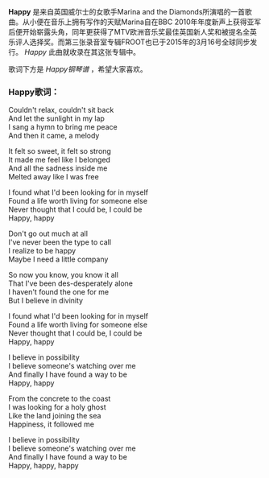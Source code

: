 

**Happy** 是来自英国威尔士的女歌手Marina and the
Diamonds所演唱的一首歌曲。从小便在音乐上拥有写作的天赋Marina自在BBC
2010年年度新声上获得亚军后便开始崭露头角，同年更获得了MTV欧洲音乐奖最佳英国新人奖和被提名全英乐评人选择奖。而第三张录音室专辑FROOT也已于2015年的3月16号全球同步发行。
_Happy_ 此曲就收录在其这张专辑中。

歌词下方是 _Happy钢琴谱_ ，希望大家喜欢。

### Happy歌词：

Couldn't relax, couldn't sit back  
And let the sunlight in my lap  
I sang a hymn to bring me peace  
And then it came, a melody

It felt so sweet, it felt so strong  
It made me feel like I belonged  
And all the sadness inside me  
Melted away like I was free

I found what I'd been looking for in myself  
Found a life worth living for someone else  
Never thought that I could be, I could be  
Happy, happy

Don't go out much at all  
I've never been the type to call  
I realize to be happy  
Maybe I need a little company

So now you know, you know it all  
That I've been des-desperately alone  
I haven't found the one for me  
But I believe in divinity

I found what I'd been looking for in myself  
Found a life worth living for someone else  
Never thought that I could be, I could be  
Happy, happy

I believe in possibility  
I believe someone's watching over me  
And finally I have found a way to be  
Happy, happy

From the concrete to the coast  
I was looking for a holy ghost  
Like the land joining the sea  
Happiness, it followed me

I believe in possibility  
I believe someone's watching over me  
And finally I have found a way to be  
Happy, happy, happy

